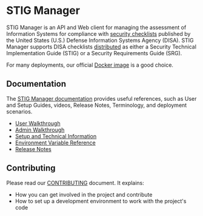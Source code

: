 # STIG Manager

STIG Manager is an API and Web client for managing the assessment of Information Systems for compliance with [security checklists](https://public.cyber.mil/stigs/) published by the United States (U.S.) Defense Information Systems Agency (DISA). STIG Manager supports DISA checklists [distributed](https://public.cyber.mil/stigs/downloads/) as either a Security Technical Implementation Guide (STIG) or a Security Requirements Guide (SRG).

For many deployments, our official [Docker image](https://hub.docker.com/r/nuwcdivnpt/stig-manager) is a good choice.

## Documentation

The [STIG Manager documentation](https://stig-manager.readthedocs.io/en/latest/index.html) provides useful references, such as User and Setup Guides, videos, Release Notes, Terminology,  and deployment scenarios.
* [User Walkthrough](https://stig-manager.readthedocs.io/en/latest/user-guide/user-quickstart.html)
* [Admin Walkthrough](https://stig-manager.readthedocs.io/en/latest/admin-guide/admin-quickstart.html)
* [Setup and Technical Information](https://stig-manager.readthedocs.io/en/latest/installation-and-setup/installation-and-setup.html)
* [Environment Variable Reference](https://stig-manager.readthedocs.io/en/latest/installation-and-setup/environment-variables.html)
* [Release Notes](https://github.com/NUWCDIVNPT/stig-manager/blob/main/release-notes.rst)



## Contributing

Please read our [CONTRIBUTING](CONTRIBUTING.md) document. It explains:
- How you can get involved in the project and contribute
- How to set up a development environment to work with the project's code 


